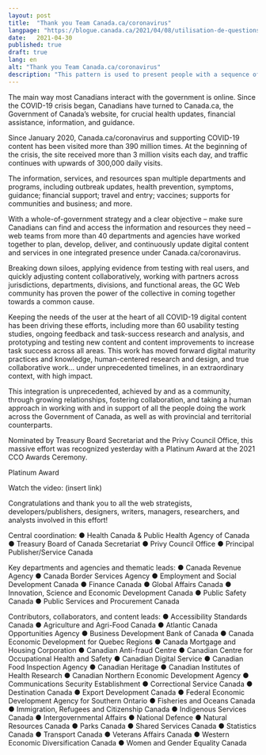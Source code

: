 ```yaml
---
layout: post
title:  "Thank you Team Canada.ca/coronavirus"
langpage: "https://blogue.canada.ca/2021/04/08/utilisation-de-questions-interactives.html"
date:   2021-04-30
published: true
draft: true
lang: en
alt: "Thank you Team Canada.ca/coronavirus"
description: "This pattern is used to present people with a sequence of simple questions that leads to the specific answer they need to continue with or complete their task."
---
```

The main way most Canadians interact with the government is online. Since the COVID-19 crisis began, Canadians have turned to Canada.ca, the Government of Canada’s website, for crucial health updates, financial assistance, information, and guidance. 

Since January 2020, Canada.ca/coronavirus and supporting COVID-19 content has been visited more than 390 million times. At the beginning of the crisis, the site received more than 3 million visits each day, and traffic continues with upwards of 300,000 daily visits.

The information, services, and resources span multiple departments and programs, including outbreak updates, health prevention, symptoms, guidance; financial support; travel and entry; vaccines; supports for communities and business; and more. 

With a whole-of-government strategy and a clear objective – make sure Canadians can find and access the information and resources they need – web teams from more than 40 departments and agencies have worked together to plan, develop, deliver, and continuously update digital content and services in one integrated presence under Canada.ca/coronavirus. 

Breaking down siloes, applying evidence from testing with real users, and quickly adjusting content collaboratively, working with partners across jurisdictions, departments, divisions, and functional areas, the GC Web community has proven the power of the collective in coming together towards a common cause. 

Keeping the needs of the user at the heart of all COVID-19 digital content has been driving these efforts, including more than 60 usability testing studies, ongoing feedback and task-success research and analysis, and prototyping and testing new content and content improvements to increase task success across all areas. This work has moved forward digital maturity practices and knowledge, human-centered research and design, and true collaborative work… under unprecedented timelines, in an extraordinary context, with high impact. 

This integration is unprecedented, achieved by and as a community, through growing relationships, fostering collaboration, and taking a human approach in working with and in support of all the people doing the work across the Government of Canada, as well as with provincial and territorial counterparts.

Nominated by Treasury Board Secretariat and the Privy Council Office, this massive effort was recognized yesterday with a Platinum Award at the 2021 CCO Awards Ceremony.

Platinum Award

Watch the video: (insert link)



Congratulations and thank you to all the web strategists, developers/publishers, designers, writers, managers, researchers, and analysts involved in this effort!

Central coordination:
●	Health Canada & Public Health Agency of Canada 
●	Treasury Board of Canada Secretariat 
●	Privy Council Office 
●	Principal Publisher/Service Canada

Key departments and agencies and thematic leads:
●	Canada Revenue Agency 
●	Canada Border Services Agency 
●	Employment and Social Development Canada 
●	Finance Canada 
●	Global Affairs Canada 
●	Innovation, Science and Economic Development Canada 
●	Public Safety Canada 
●	Public Services and Procurement Canada 

Contributors, collaborators, and content leads:
●	Accessibility Standards Canada 
●	Agriculture and Agri-Food Canada 
●	Atlantic Canada Opportunities Agency 
●	Business Development Bank of Canada 
●	Canada Economic Development for Quebec Regions 
●	Canada Mortgage and Housing Corporation
●	Canadian Anti-fraud Centre 
●	Canadian Centre for Occupational Health and Safety 
●	Canadian Digital Service 
●	Canadian Food Inspection Agency 
●	Canadian Heritage 
●	Canadian Institutes of Health Research 
●	Canadian Northern Economic Development Agency 
●	Communications Security Establishment 
●	Correctional Service Canada 
●	Destination Canada
●	Export Development Canada 
●	Federal Economic Development Agency for Southern Ontario 
●	Fisheries and Oceans Canada 
●	Immigration, Refugees and Citizenship Canada 
●	Indigenous Services Canada 
●	Intergovernmental Affairs 
●	National Defence 
●	Natural Resources Canada 
●	Parks Canada 
●	Shared Services Canada 
●	Statistics Canada 
●	Transport Canada 
●	Veterans Affairs Canada 
●	Western Economic Diversification Canada 
●	Women and Gender Equality Canada 


